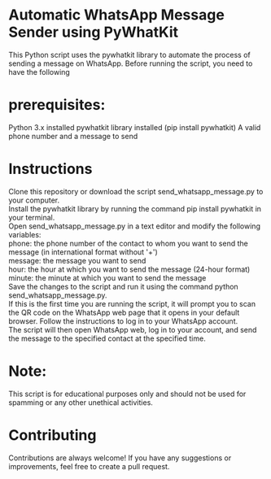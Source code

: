 # Automatic WhatsApp Message Sender using PyWhatKit

This Python script uses the pywhatkit library to automate the process of sending a message on WhatsApp. Before running the script, you need to have the following 

# prerequisites:

Python 3.x installed
pywhatkit library installed (pip install pywhatkit)
A valid phone number and a message to send

# Instructions

Clone this repository or download the script send_whatsapp_message.py to your computer.                                                                           
Install the pywhatkit library by running the command pip install pywhatkit in your terminal.                                                                 
Open send_whatsapp_message.py in a text editor and modify the following variables:    
phone: the phone number of the contact to whom you want to send the message (in international format without '+')                 
message: the message you want to send                                                                      
hour: the hour at which you want to send the message (24-hour format)                                                                                                 
minute: the minute at which you want to send the message                                                                                          
Save the changes to the script and run it using the command python send_whatsapp_message.py.                                                                       
If this is the first time you are running the script, it will prompt you to scan the QR code on the WhatsApp web page that it opens in your default browser. Follow the instructions to log in to your WhatsApp account.                                                                           
The script will then open WhatsApp web, log in to your account, and send the message to the specified contact at the specified time.
 
# Note: 
This script is for educational purposes only and should not be used for spamming or any other unethical activities.

# Contributing

Contributions are always welcome! If you have any suggestions or improvements, feel free to create a pull request.
